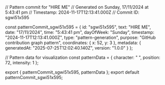 // Pattern commit for "HIRE ME"
// Generated on Sunday, 17/11/2024 at 5:43:41 pm
// Timestamp: 2024-11-17T12:13:41.000Z
// Commit ID: sgwi51x595

const patternCommit_sgwi51x595 = {
  id: "sgwi51x595",
  text: "HIRE ME",
  date: "17/11/2024",
  time: "5:43:41 pm",
  dayOfWeek: "Sunday",
  timestamp: "2024-11-17T12:13:41.000Z",
  type: "pattern-generation",
  purpose: "GitHub contribution graph pattern",
  coordinates: {
    x: 52,
    y: 3
  },
  metadata: {
    generatedAt: "2025-07-25T12:02:40.140Z",
    version: "1.0.0"
  }
};

// Pattern data for visualization
const patternData = {
  character: " ",
  position: 72,
  intensity: 1
};

export { patternCommit_sgwi51x595, patternData };
export default patternCommit_sgwi51x595;
